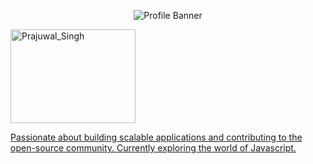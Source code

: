 <p align="center"><img alt="Profile Banner" src="https://drive.google.com/uc?export=download&id=1rqF5SPxBVvckAe84w_OIhS2twuyS_lng"></p>

<p align="left"> <a href="https://twitter.com/intent/follow?screen_name=PrajuwalSingh"><img src="https://drive.google.com/uc?export=download&id=10VBSmBOUZBkeRye7r_KGFackCKsdLusO" height="150" width="200" alt="Prajuwal_Singh"

<div align="center">

Passionate about building scalable applications and contributing to the open-source community. Currently exploring the world of Javascript.
  
</div>
